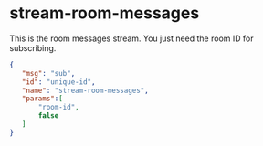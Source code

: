 # stream-room-messages

This is the room messages stream. You just need the room ID for subscribing.

 ```json
{
    "msg": "sub",
    "id": "unique-id",
    "name": "stream-room-messages",
    "params":[
        "room-id",
        false
    ]
}
```